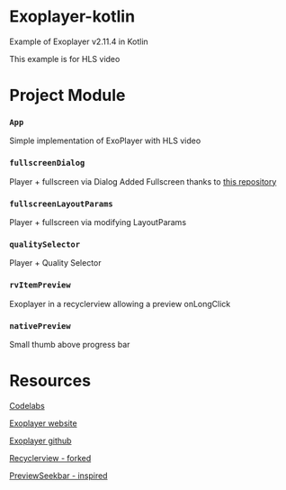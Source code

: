 # Exoplayer-kotlin

Example of Exoplayer v2.11.4 in Kotlin

This example is for HLS video

# Project Module

### `App`

Simple implementation of ExoPlayer with HLS video
   
### `fullscreenDialog`
 
Player + fullscreen via Dialog
Added Fullscreen thanks to [this repository](https://github.com/GeoffLedak/ExoplayerFullscreen)

### `fullscreenLayoutParams`

Player + fullscreen via modifying LayoutParams

### `qualitySelector`

Player + Quality Selector

### `rvItemPreview`

Exoplayer in a recyclerview allowing a preview onLongClick

### `nativePreview`

Small thumb above progress bar


# Resources

[Codelabs](https://codelabs.developers.google.com/codelabs/exoplayer-intro/#0)

[Exoplayer website](https://exoplayer.dev/)

[Exoplayer github](https://github.com/google/ExoPlayer)

[Recyclerview - forked](https://github.com/mitchtabian/Video-Player-RecyclerView)

[PreviewSeekbar - inspired](https://github.com/rubensousa/PreviewSeekBar)
